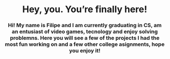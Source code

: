 <h1 align="center"> Hey, you. You’re finally here!</h1>
<h3 align="center"> Hi! My name is Filipe and I am currently graduating in CS, am an entusiast of video games, tecnology and enjoy solving problemns. Here you will see a few of the projects I had the most fun working on and a few other college asignments, hope you enjoy it! </h3>
